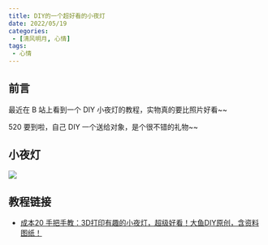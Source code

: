 ```yaml
---
title: DIY的一个超好看的小夜灯
date: 2022/05/19
categories:
 - [清风明月, 心情]
tags: 
 - 心情
---
```


## 前言
最近在 B 站上看到一个 DIY 小夜灯的教程，实物真的要比照片好看~~

520 要到啦，自己 DIY 一个送给对象，是个很不错的礼物~~

## 小夜灯
![](http://image.aayu.today/2022/05/19/7a917a89b6e39.jpg)

## 教程链接
* [成本20 手把手教：3D打印有趣的小夜灯，超级好看！大鱼DIY原创，含资料图纸！](https://www.bilibili.com/video/BV1sU4y1c7Ny)
